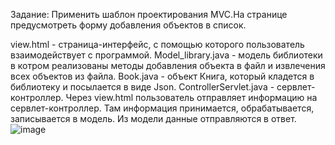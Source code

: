 Задание:
Применить шаблон проектирования MVC.На странице предусмотреть форму добавления объектов в список.


view.html - страница-интерфейс, с помощью которого пользователь взаимодействует с программой.
Model_library.java - модель библиотеки в котром реализованы методы добавления объекта в файл и извлечения всех объектов из файла.
Book.java - объект Книга, который кладется в библиотеку и посылается в виде Json.
ControllerServlet.java - сервлет-контроллер. Через view.html пользователь отправляет информацию на сервлет-контроллер. Там информация принимается, обрабатывается, записывается в модель. Из модели данные отправляются в ответ.
![image](https://github.com/user-attachments/assets/16494655-153e-47e4-939b-352c9c2f94f0)
